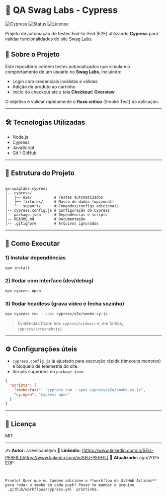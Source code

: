 
# 🧪 QA Swag Labs - Cypress

![Cypress](https://img.shields.io/badge/Cypress-Testing-brightgreen?logo=cypress)
![Status](https://img.shields.io/badge/Status-Ativo-success)
![License](https://img.shields.io/badge/license-MIT-blue)

Projeto de automação de testes End-to-End (E2E) utilizando **Cypress** para validar funcionalidades do site [Swag Labs](https://www.saucedemo.com/).

## 📌 Sobre o Projeto
Este repositório contém testes automatizados que simulam o comportamento de um usuário no **Swag Labs**, incluindo:
- Login com credenciais inválidas e válidas
- Adição de produto ao carrinho
- Início do checkout até a tela **Checkout: Overview**

O objetivo é validar rapidamente o **fluxo crítico** (Smoke Test) da aplicação.

---

## 🛠 Tecnologias Utilizadas
- Node.js
- Cypress
- JavaScript
- Git / GitHub

---

## 📂 Estrutura do Projeto
```

qa-swaglabs-cypress
│-- cypress/
│   ├── e2e/          # Testes automatizados
│   ├── fixtures/     # Massa de dados (opcional)
│   └── support/      # Comandos/configs adicionais
│-- cypress.config.js # Configuração do Cypress
│-- package.json      # Dependências e scripts
│-- README.md         # Documentação
│-- .gitignore        # Arquivos ignorados

````

---

## 🚀 Como Executar

### 1) Instalar dependências
```bash
npm install
````

### 2) Rodar com interface (dev/debug)

```bash
npx cypress open
```

### 3) Rodar headless (grava vídeo e fecha sozinho)

```bash
npx cypress run --spec cypress/e2e/smoke.cy.js
```

> Evidências ficam em: `cypress/videos/` e, em falhas, `cypress/screenshots/`.

---

## ⚙️ Configurações úteis

* `cypress.config.js` já ajustado para execução rápida (timeouts menores) e bloqueio de telemetria do site.
* Scripts sugeridos no `package.json`:

```json
{
  "scripts": {
    "smoke:fast": "cypress run --spec cypress/e2e/smoke.cy.js",
    "cy:open": "cypress open"
  }
}
```

---

## 📄 Licença

MIT

---

✍ **Autor:** arieviloanelym
💼 **LinkedIn:** [https://www.linkedin.com/in/SEU-PERFIL](https://www.linkedin.com/in/SEU-PERFIL)
📅 **Atualizado:** ago/2025
EOF

````


Pronto! Quer que eu também adicione o **workflow do GitHub Actions** para rodar o smoke em cada push? Posso te mandar o arquivo `.github/workflows/cypress.yml` prontinho.
